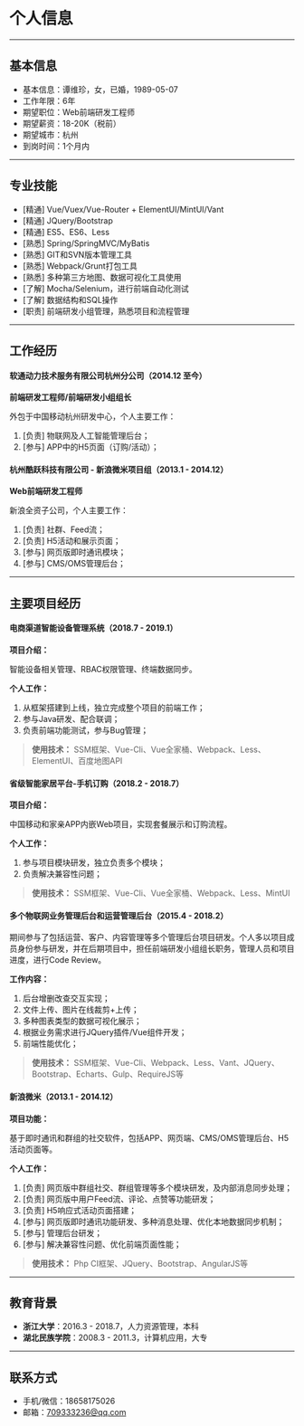 # 个人信息

---

## 基本信息

- 基本信息：谭维珍，女，已婚，1989-05-07
- 工作年限：6年
- 期望职位：Web前端研发工程师
- 期望薪资：18-20K（税前）
- 期望城市：杭州
- 到岗时间：1个月内

---

## 专业技能

- [精通] Vue/Vuex/Vue-Router + ElementUI/MintUI/Vant
- [精通] JQuery/Bootstrap
- [精通] ES5、ES6、Less 
- [熟悉] Spring/SpringMVC/MyBatis
- [熟悉] GIT和SVN版本管理工具
- [熟悉] Webpack/Grunt打包工具
- [熟悉] 多种第三方地图、数据可视化工具使用
- [了解] Mocha/Selenium，进行前端自动化测试
- [了解] 数据结构和SQL操作
- [职责] 前端研发小组管理，熟悉项目和流程管理

---

## 工作经历

#### 软通动力技术服务有限公司杭州分公司（2014.12 至今）

**前端研发工程师/前端研发小组组长**

外包于中国移动杭州研发中心，个人主要工作：

1. [负责] 物联网及人工智能管理后台；
2. [参与] APP中的H5页面（订购/活动）；


#### 杭州酷跃科技有限公司 - 新浪微米项目组（2013.1 - 2014.12）

**Web前端研发工程师**

新浪全资子公司，个人主要工作：

1. [负责] 社群、Feed流；
2. [负责] H5活动和展示页面；
3. [参与] 网页版即时通讯模块；
4. [参与] CMS/OMS管理后台；

---

## 主要项目经历

#### 电商渠道智能设备管理系统（2018.7 - 2019.1）

**项目介绍：**

智能设备相关管理、RBAC权限管理、终端数据同步。

**个人工作：**
1. 从框架搭建到上线，独立完成整个项目的前端工作；
2. 参与Java研发、配合联调；
3. 负责前端功能测试，参与Bug管理；

> **使用技术：**
> SSM框架、Vue-Cli、Vue全家桶、Webpack、Less、ElementUI、百度地图API

#### 省级智能家居平台-手机订购（2018.2 - 2018.7）

**项目介绍：**

中国移动和家亲APP内嵌Web项目，实现套餐展示和订购流程。

**个人工作：**
1. 参与项目模块研发，独立负责多个模块；
2. 负责解决兼容性问题；

> **使用技术：**
> SSM框架、Vue-Cli、Vue全家桶、Webpack、Less、MintUI


#### 多个物联网业务管理后台和运营管理后台（2015.4 - 2018.2）

期间参与了包括运营、客户、内容管理等多个管理后台项目研发。个人多以项目成员身份参与研发，并在后期项目中，担任前端研发小组组长职务，管理人员和项目进度，进行Code Review。

**工作内容：**

1. 后台增删改查交互实现；
2. 文件上传、图片在线裁剪+上传；
3. 多种图表类型的数据可视化展示；
4. 根据业务需求进行JQuery插件/Vue组件开发；
5. 前端性能优化；

> **使用技术：**
> SSM框架、Vue-Cli、Webpack、Less、Vant、JQuery、Bootstrap、Echarts、Gulp、RequireJS等


#### 新浪微米（2013.1 - 2014.12）

**项目功能：**

基于即时通讯和群组的社交软件，包括APP、网页端、CMS/OMS管理后台、H5活动页面等。

**个人工作：**
1. [负责] 网页版中群组社交、群组管理等多个模块研发，及内部消息同步处理；
2. [负责] 网页版中用户Feed流、评论、点赞等功能研发；
3. [负责] H5响应式活动页面搭建；
3. [参与] 网页版即时通讯功能研发、多种消息处理、优化本地数据同步机制；
4. [参与] 管理后台研发；
5. [参与] 解决兼容性问题、优化前端页面性能；

> **使用技术：**
> Php CI框架、JQuery、Bootstrap、AngularJS等

---

## 教育背景

- **浙江大学**：2016.3 - 2018.7，人力资源管理，本科
- **湖北民族学院**：2008.3 - 2011.3，计算机应用，大专

---

## 联系方式

- 手机/微信：18658175026
- 邮箱：709333236@qq.com
